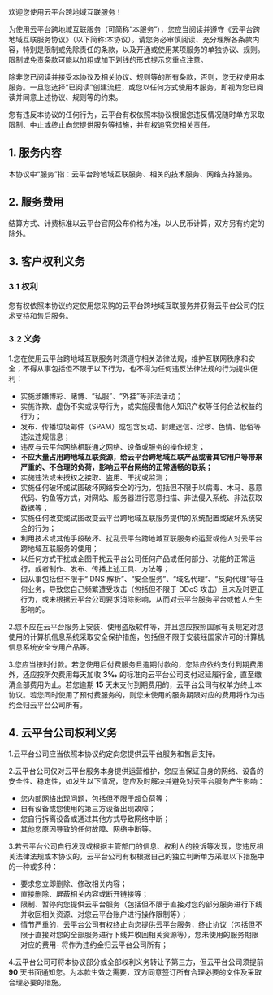 欢迎您使用云平台跨地域互联服务！

为使用云平台跨地域互联服务（可简称“本服务”），您应当阅读并遵守《云平台跨地域互联服务协议》（以下简称:本协议）。请您务必审慎阅读、充分理解各条款内容，特别是限制或免除责任的条款，以及开通或使用某项服务的单独协议、规则。限制或免责条款可能以加粗或加下划线的形式提示您重点注意。

除非您已阅读并接受本协议及相关协议、规则等的所有条款，否则，您无权使用本服务。一旦您选择“已阅读”创建流程，或您以任何方式使用本服务，即视为您已阅读并同意上述协议、规则等的约束。

您有违反本协议的任何行为，云平台有权依照本协议根据您违反情况随时单方采取限制、中止或终止向您提供服务等措施，并有权追究您相关责任。

## 1. 服务内容
本协议中“服务”指：云平台跨地域互联服务、相关的技术服务、网络支持服务。

## 2. 服务费用
结算方式、计费标准以云平台官网公布价格为准，以人民币计算，双方另有约定的除外。

## 3. 客户权利义务
### 3.1 权利
您有权依照本协议约定使用您采购的云平台跨地域互联服务并获得云平台公司的技术支持和售后服务。

### 3.2 义务 
1.您在使用云平台跨地域互联服务时须遵守相关法律法规，维护互联网秩序和安全；不得从事包括但不限于以下行为，也不得为任何违反法律法规的行为提供便利：
- 实施涉嫌博彩、赌博、“私服”、“外挂”等非法活动；
- 实施诈欺、虚伪不实或误导行为，或实施侵害他人知识产权等任何合法权益的行为；
- 发布、传播垃圾邮件（SPAM）或包含反动、封建迷信、淫秽、色情、低俗等违法违规信息；
- 违反与云平台网络相联通之网络、设备或服务的操作规定；
- **不应大量占用跨地域互联资源，给云平台跨地域互联产品或者其它用户等带来严重的、不合理的负荷，影响云平台网络的正常通畅的联系；**
- 实施违法或未授权之接取、盗用、干扰或监测；
- 实施任何破坏或试图破坏网络安全的行为，包括但不限于以病毒、木马、恶意代码、钓鱼等方式，对网站、服务器进行恶意扫描、非法侵入系统、非法获取数据等；
- 实施任何改变或试图改变云平台跨地域互联服务提供的系统配置或破坏系统安全的行为；
- 利用技术或其他手段破坏、扰乱云平台跨地域互联服务的运营或他人对云平台跨地域互联服务的使用；
- 以任何方式干扰或企图干扰云平台公司任何产品或任何部分、功能的正常运行，或者制作、发布、传播上述工具、方法等；
- 因从事包括但不限于“ DNS 解析”、“安全服务”、“域名代理”、“反向代理”等任何业务，导致您自己频繁遭受攻击（包括但不限于 DDoS 攻击）且未及时更正行为，或未根据云平台公司要求消除影响，从而对云平台服务平台或他人产生影响的。


2.您不应在云平台服务上安装、使用盗版软件等，并且您应按照国家有关规定对您使用的计算机信息系统采取安全保护措施，包括但不限于安装经国家许可的计算机信息系统安全专用产品等。

3.您应当按时付款。若您使用后付费服务且逾期付款的，您除应依约支付到期费用外，还应按所欠费用每天加收 **3‰** 的标准向云平台公司支付迟延履行金，直至缴清全部费用为止。若您逾期 **15** 天未支付到期费用的，云平台公司有权单方终止本协议。若您同时使用了预付费服务的，则您未使用的服务期限对应的费用将作为违约金归云平台公司所有。

## 4. 云平台公司权利义务

1.云平台公司应当依照本协议约定向您提供云平台服务和售后支持。

2.云平台公司仅对云平台服务本身提供运营维护，您应当保证自身的网络、设备的安全性、稳定性，如发生以下情况，您应及时解决并避免对云平台服务产生影响：
- 您内部网络出现问题，包括但不限于超负荷等；
- 自有设备或您使用的第三方设备出现故障；
- 您自行拆离设备或通过其他方式导致网络中断；
- 其他您原因导致的任何故障、网络中断等。

3.若云平台公司自行发现或根据主管部门的信息、权利人的投诉等发现，您违反相关法律法规或本协议的，云平台公司有权根据自己的独立判断单方采取以下措施中的一种或多种：
- 要求您立即删除、修改相关内容；
- 直接删除、屏蔽相关内容或断开链接等；
- 限制、暂停向您提供云平台服务（包括但不限于直接对您的部分服务进行下线并收回相关资源、对您云平台账户进行操作限制等）；
- 情节严重的，云平台公司有权终止向您提供云平台服务，终止协议（包括但不限于直接对您的全部服务进行下线并收回相关资源等），您未使用的服务期限对应的费用- 将作为违约金归云平台公司所有；

4.云平台公司可将本协议部分或全部权利义务转让予第三方，但云平台公司须提前 **90** 天书面通知您。为本款生效之需要，双方同意签订所有合理必要的文件及采取合理必要的措施。
